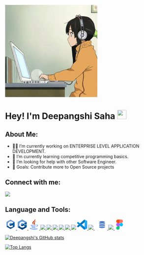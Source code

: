 <a href="#"><img src="https://github.com/Deepangshi/Deepangshi/blob/main/computer-work.gif" width="300"/></a>

<h1> Hey! I'm Deepangshi Saha <img src="https://raw.githubusercontent.com/MartinHeinz/MartinHeinz/master/wave.gif" height="30" width="30"/> </h1>

## About Me:

- 👩‍💻 I’m currently working on ENTERPRISE LEVEL APPLICATION DEVELOPMENT.
- 🌱 I’m currently learning competitive programming basics.
- 🤔 I’m looking for help with other Software Engineer.
- 🥅 Goals: Contribute more to Open Source projects

## Connect with me:
[<img align="left" width="33" src="https://cdn.jsdelivr.net/npm/simple-icons@v3/icons/linkedin.svg" />][linkedin]

<br />

## Language and Tools:
<p align="left"> 
<a href="https://www.javatpoint.com/c-programming-language-tutorial" target="_blank"> <img width="35px" src="https://raw.githubusercontent.com/github/explore/f3e22f0dca2be955676bc70d6214b95b13354ee8/topics/c/c.png"/> </a> 
<a href="https://www.javatpoint.com/cpp-tutorial" target="_blank"> <img width="33px" src="https://github.com/Deepangshi/Deepangshi/blob/main/c%2B%2B.png"/> </a>
<a href="https://www.javatpoint.com/java-tutorial" target="_blank"> <img width="35px" src="https://github.com/Deepangshi/Deepangshi/blob/main/java.png"/> </a>
<a href="https://spring.io/projects/spring-framework" target="_blank"> <img src="https://img.icons8.com/color/48/000000/spring-logo.png"/> </a>   
<a href="https://www.python.org/" target="_blank"> <img src="https://img.icons8.com/color/48/000000/python.png"/> </a>
<a href="https://www.javatpoint.com/javascript-tutorial" target="_blank"> <img src="https://img.icons8.com/color/48/000000/javascript.png"/> </a>
<a href="https://developer.mozilla.org/en-US/docs/Web/HTML" target="_blank"> <img src="https://img.icons8.com/color/48/000000/html-5.png"/> </a> 
<a href="https://www.javatpoint.com/css-tutorial" target="_blank"> <img src="https://img.icons8.com/color/48/000000/css3.png"/> </a
<a href="https://getbootstrap.com/" target="_blank"> <img src="https://img.icons8.com/color/48/000000/bootstrap.png"/> </a> 
<a href="https://code.visualstudio.com/" target="_blank"> <img width="33px"  src="https://raw.githubusercontent.com/github/explore/80688e429a7d4ef2fca1e82350fe8e3517d3494d/topics/visual-studio-code/visual-studio-code.png"/> </a>
<a style="padding-right:8px;" href="https://www.mysql.com/" target="_blank"> <img src="https://img.icons8.com/fluent/50/000000/mysql-logo.png"/> </a>
<a href="https://www.javatpoint.com/sql-tutorial" target="_blank"> <img width="33px" src="https://raw.githubusercontent.com/github/explore/80688e429a7d4ef2fca1e82350fe8e3517d3494d/topics/sql/sql.png"/> </a>
<a href="https://git-scm.com/" target="_blank"> <img src="https://img.icons8.com/color/48/000000/git.png"/> </a>
<a href="https://www.figma.com/" target="_blank"> <img width="33px" src="https://github.com/Deepangshi/Deepangshi/blob/main/figma.png"/> </a>
</p>

[![Deepangshi's GitHub stats](https://github-readme-stats.vercel.app/api?username=deepangshi&show_icons=true&theme=github_dark)](https://github.com/deepangshi/github-readme-stats)


[![Top Langs](https://github-readme-stats.vercel.app/api/top-langs/?username=deepangshi&layout=compact&theme=github_dark)](https://github.com/deepangshi/github-readme-stats)


<br />
<br />

[linkedin]: https://www.linkedin.com/in/deepangshi-saha-258942203?lipi=urn%3Ali%3Apage%3Ad_flagship3_profile_view_base_contact_details%3BNWyvov0TQWChNgqvKXf7yg%3D%3D











[figma]: https://www.figma.com/



